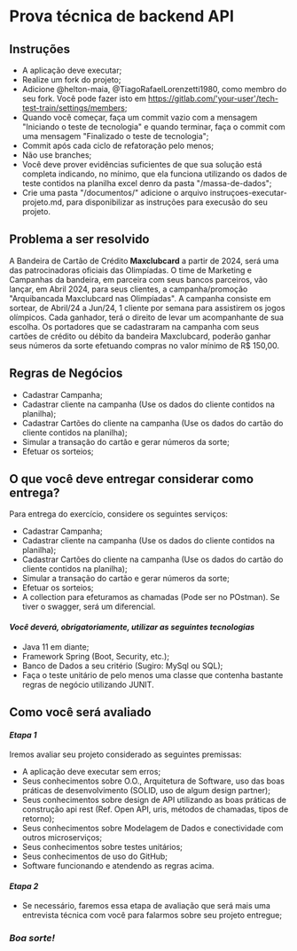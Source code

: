 <h1>Prova técnica de backend API</h1>

<h2>Instruções </h2>
 
- A aplicação deve executar;
- Realize um fork do projeto;
- Adicione @helton-maia, @TiagoRafaelLorenzetti1980, como membro do seu fork. Você pode fazer isto em https://gitlab.com/'your-user'/tech-test-train/settings/members;
- Quando você começar, faça um commit vazio com a mensagem "Iniciando o teste de tecnologia" e quando terminar, faça o commit com uma mensagem "Finalizado o teste de tecnologia";
- Commit após cada ciclo de refatoração pelo menos;
- Não use branches;
- Você deve prover evidências suficientes de que sua solução está completa indicando, no mínimo, que ela funciona utilizando os dados de teste contidos na planilha excel denro da pasta "/massa-de-dados";
- Crie uma pasta "/documentos/" adicione o arquivo instruçoes-executar-projeto.md, para disponibilizar as instruções para execusão do seu projeto.

<h2>Problema a ser resolvido</h2>

A Bandeira de Cartão de Crédito **Maxclubcard** a partir de 2024, será uma das patrocinadoras oficiais das Olimpíadas. O time de Marketing e Campanhas da bandeira, em parceira com seus bancos parceiros, vão lançar, em Abril 2024, para seus clientes, a campanha/promoção "Arquibancada Maxclubcard nas Olimpíadas". A campanha consiste em sortear, de Abril/24 a Jun/24, 1 cliente por semana para assistirem os jogos olímpicos. Cada ganhador, terá o direito de levar um acompanhante de sua escolha. Os portadores que se cadastraram na campanha com seus cartões de crédito ou débito da bandeira Maxclubcard, poderão ganhar seus números da sorte efetuando compras no valor mínimo de R$ 150,00.

<h2>Regras de Negócios</h2>

- Cadastrar Campanha;
- Cadastrar cliente na campanha (Use os dados do cliente contidos na planilha);
- Cadastrar Cartões do cliente na campanha (Use os dados do cartão do cliente contidos na planilha);
- Simular a transação do cartão e gerar números da sorte;
- Efetuar os sorteios;

<h2>O que você deve entregar considerar como entrega?</h2>

Para entrega do exercício, considere os seguintes serviços:

- Cadastrar Campanha;
- Cadastrar cliente na campanha (Use os dados do cliente contidos na planilha); 
- Cadastrar Cartões do cliente na campanha (Use os dados do cartão do cliente contidos na planilha);
- Simular a transação do cartão e gerar números da sorte;
- Efetuar os sorteios;
- A collection para efeturamos as chamadas (Pode ser no POstman). Se tiver o swagger, será um diferencial.

*<h4>Você deverá, obrigatoriamente, utilizar as seguintes tecnologias</h4>*

- Java 11 em diante;
- Framework Spring (Boot, Security, etc.);
- Banco de Dados a seu critério (Sugiro: MySql ou SQL);
- Faça o teste unitário de pelo menos uma classe que contenha bastante regras de negócio utilizando JUNIT.

<h2>Como você será avaliado</h2>

***<h4>Etapa 1</h4>***

Iremos avaliar seu projeto considerado as seguintes premissas:

- A aplicação deve executar sem erros;
- Seus conhecimentos sobre O.O., Arquitetura de Software, uso das boas práticas de desenvolvimento (SOLID, uso de algum design partner);
- Seus conhecimentos sobre design de API utilizando as boas práticas de construção api rest (Ref. Open API, uris, métodos de chamadas, tipos de retorno);
- Seus conhecimentos sobre Modelagem de Dados e conectividade com outros microserviços;
- Seus conhecimentos sobre testes unitários;
- Seus conhecimentos de uso do GitHub;
- Software funcionando e atendendo as regras acima.

***<h4>Etapa 2</h4>***

- Se necessário, faremos essa etapa de avaliação que será mais uma entrevista técnica com você para falarmos sobre seu projeto entregue;

***<h3>Boa sorte!</h3>***
